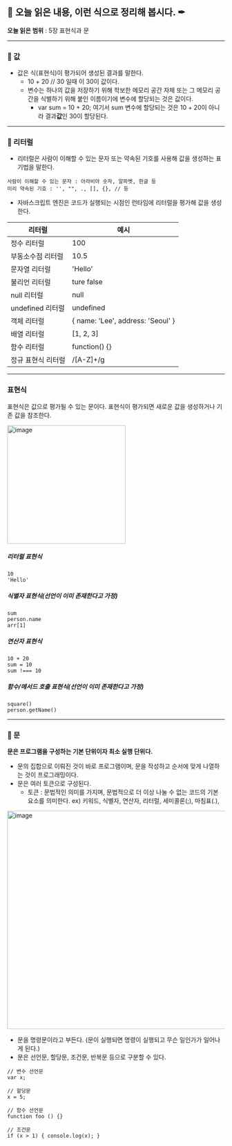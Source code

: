 ## 📕 오늘 읽은 내용, 이런 식으로 정리해 봅시다. ✒

**오늘 읽은 범위** : 5장 표현식과 문



---

### 📖 값
- 값은 식(표현식)이 평가되어 생성된 결과를 말한다.
  - 10 + 20  // 30    일때  이 30이 값이다.
  - 변수는 하나의 값을 저장하기 위해 학보한 메모리 공간 자체 또는 그 메모리 공간을 식별하기 위해 붙인 이름이기에 변수에 할당되는 것은 값이다.
    - var sum = 10 + 20;   여기서 sum 변수에 할당되는 것은 10 + 20이 아니라 결과**값**인 30이 할당된다.  

---

### 📖 리터럴

- 리터럴은 사람이 이해할 수 있는 문자 또는 약속된 기호를 사용해 값을 생성하는 표기법을 말한다.
```
사람이 이해할 수 있는 문자 : 아라비아 숫자, 알파벳, 한글 등
미리 약속된 기호 : '', "", ., [], {}, // 등
```
- 자바스크립트 엔진은 코드가 실행되는 시점인 런타임에 리터럴을 평가해 값을 생성한다. 

리터럴|예시|
|-|-|
|정수 리터럴| 100|
|부동소수점 리터럴| 10.5|
|문자열 리터럴|'Hello'|
|불리언 리터럴| ture   false|
|null 리터럴| null |
|undefined 리터럴| undefined|
|객체 리터럴| { name: 'Lee', address: 'Seoul' }|
|배열 리터럴| [1, 2, 3]|
|함수 리터럴| function() {}|
|정규 표현식 리터럴| /[A-Z]+/g|


---
### 표현식

표현식은 값으로 평가될 수 있는 문이다. 
표현식이 평가되면 새로운 값을 생성하거나 기존 값을 참조한다.

<img width="274" alt="image" src="https://user-images.githubusercontent.com/76567238/205192454-6ee6772c-371b-4e32-a1f3-866d36776f80.png">


##### 리터럴 표현식 
```
10
'Hello'
```
##### 식별자 표현식(선언이 이미 존재한다고 가정)
```
sum
person.name
arr[1]
```

##### 연산자 표현식
```
10 + 20
sum = 10
sum !=== 10
```
##### 함수/메서드 호출 표현식(선언이 이미 존재한다고 가정)
```
square()
person.getName()
```
---

### 📖 문

**문은 프로그램을 구성하는 기본 단위이자 최소 실행 단위다.**
- 문의 집합으로 이뤄진 것이 바로 프로그램이며, 문을 작성하고 순서에 맞게 나열하는 것이 프로그래밍이다.
- 문은 여러 토큰으로 구성된다.
  - 토큰 : 문법적인 의미를 가지며, 문법적으로 더 이상 나눌 수 없는 코드의 기본 요소를 의미한다. 
      ex) 키워드, 식별자, 연산자, 리터럴, 세미콜론(;), 마침표(.),    
<img width="505" alt="image" src="https://user-images.githubusercontent.com/76567238/205248040-30a5473a-9376-4351-8942-da39e739bd6f.png">

- 문을 명령문이라고 부든다. (문이 실행되면 명령이 실행되고 무슨 일인가가 일어나게 된다.)
- 문은 선언문, 할당문, 조건문, 반복문 등으로 구분할 수 있다. 
```
// 변수 선언문 
var x;

// 할당문
x = 5;

// 함수 선언문
function foo () {}

// 조건문
if (x > 1) { console.log(x); }
```



